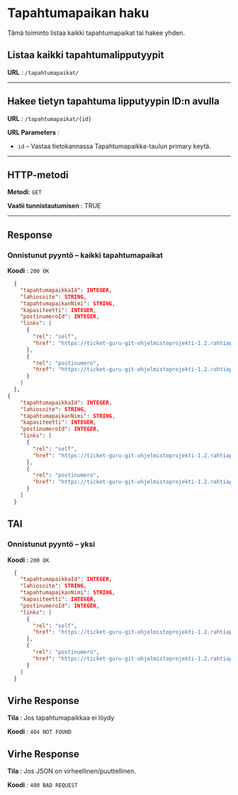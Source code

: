 # Tapahtumapaikan haku

Tämä toiminto listaa kaikki tapahtumapaikat tai hakee yhden.

## Listaa kaikki tapahtumalipputyypit

**URL** : `/tapahtumapaikat/`

---

## Hakee tietyn tapahtuma lipputyypin ID:n avulla

**URL** : `/tapahtumapaikat/{id}`

**URL Parameters** :  
- `id` – Vastaa tietokannassa Tapahtumapaikka-taulun primary keytä.

---

## HTTP-metodi

**Metodi**: `GET`

**Vaatii tunnistautumisen** : TRUE

---

## Response

### Onnistunut pyyntö – kaikki tapahtumapaikat

**Koodi** : `200 OK`

```json
  {
    "tapahtumapaikkaId": INTEGER,
    "lahiosoite": STRING,
    "tapahtumapaikanNimi": STRING,
    "kapasiteetti": INTEGER,
    "postinumeroId": INTEGER,
    "links": [
      {
        "rel": "self",
        "href": "https://ticket-guru-git-ohjelmistoprojekti-1.2.rahtiapp.fi/tapahtumapaikat/1"
      },
      {
        "rel": "postinumero",
        "href": "https://ticket-guru-git-ohjelmistoprojekti-1.2.rahtiapp.fi/postinumerot/1"
      }
    ]
  },
{
    "tapahtumapaikkaId": INTEGER,
    "lahiosoite": STRING,
    "tapahtumapaikanNimi": STRING,
    "kapasiteetti": INTEGER,
    "postinumeroId": INTEGER,
    "links": [
      {
        "rel": "self",
        "href": "https://ticket-guru-git-ohjelmistoprojekti-1.2.rahtiapp.fi/tapahtumapaikat/2"
      },
      {
        "rel": "postinumero",
        "href": "https://ticket-guru-git-ohjelmistoprojekti-1.2.rahtiapp.fi/postinumerot/1"
      }
    ]
  }
```

## TAI
### Onnistunut pyyntö – yksi

**Koodi** : `200 OK`

```json
  {
    "tapahtumapaikkaId": INTEGER,
    "lahiosoite": STRING,
    "tapahtumapaikanNimi": STRING,
    "kapasiteetti": INTEGER,
    "postinumeroId": INTEGER,
    "links": [
      {
        "rel": "self",
        "href": "https://ticket-guru-git-ohjelmistoprojekti-1.2.rahtiapp.fi/tapahtumapaikat/1"
      },
      {
        "rel": "postinumero",
        "href": "https://ticket-guru-git-ohjelmistoprojekti-1.2.rahtiapp.fi/postinumerot/1"
      }
    ]
  }
```


## Virhe Response

**Tila** : Jos tapahtumapaikkaa ei löydy

**Koodi** : `404 NOT FOUND`

## Virhe Response

**Tila** : Jos JSON on virheellinen/puuttellinen.

**Koodi** : `400 BAD REQUEST`
